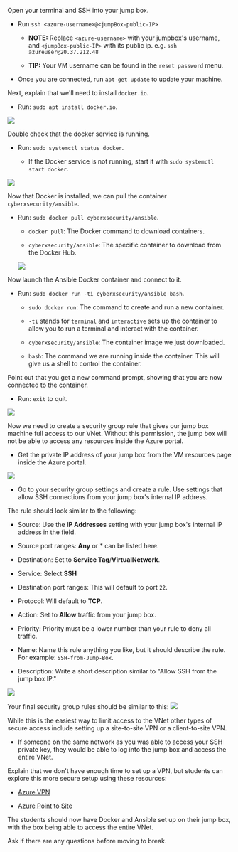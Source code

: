 

Open your terminal and SSH into your jump box.

- Run `ssh <azure-username>@<jumpBox-public-IP>`

  - **NOTE:** Replace `<azure-username>` with your jumpbox's username, and `<jumpBox-public-IP>` with its public ip. e.g. `ssh azureuser@20.37.212.48`

  - **TIP:** Your VM username can be found in the `reset password` menu.

- Once you are connected, run `apt-get update` to update your machine. 

Next, explain that we'll need to install `docker.io`. 

- Run: `sudo apt install docker.io`.

![](../../../Images/Docker_Ansible/Docker_Install.png)

Double check that the docker service is running.

- Run: `sudo systemctl status docker`.

  - If the Docker service is not running, start it with `sudo systemctl start docker`. 

![](../../../Images/Docker_Ansible/Docker_Process.png)

Now that Docker is installed, we can pull the container `cyberxsecurity/ansible`.

- Run: `sudo docker pull cyberxsecurity/ansible`.

    - `docker pull`: The Docker command to download containers.

    - `cyberxsecurity/ansible`: The specific container to download from the Docker Hub.

   ![](../../../Images/Docker_Ansible/Docker_Pull.png)

Now launch the Ansible Docker container and connect to it.

 - Run: `sudo docker run -ti cyberxsecurity/ansible bash`.

    - `sudo docker run`: The command to create and run a new container.

    - `-ti` stands for `terminal` and `interactive` sets up the container to allow you to run a terminal and interact with the container.

    - `cyberxsecurity/ansible`: The container image we just downloaded.

    - `bash`: The command we are running inside the container. This will give us a shell to control the container.

Point out that you get a new command prompt, showing that you are now connected to the container.

- Run: `exit` to quit.

![](../../../Images/Docker_Ansible/Container_Connected.png)

Now we need to create a security group rule that gives our jump box machine full access to our VNet. Without this permission, the jump box will not be able to access any resources inside the Azure portal.

- Get the private IP address of your jump box from the VM resources page inside the Azure portal.

![](../../../Images/Docker_Ansible/VM_IP_Address.png)

- Go to your security group settings and create a rule. Use settings that allow SSH connections from your jump box's internal IP address.

The rule should look similar to the following:

- Source: Use the **IP Addresses** setting with your jump box's internal IP address in the field.

- Source port ranges: **Any** or * can be listed here.

- Destination: Set to **Service Tag**/**VirtualNetwork**.

- Service: Select **SSH**

- Destination port ranges: This will default to port `22`.

- Protocol: Will default to **TCP**.

- Action: Set to **Allow** traffic from your jump box.

- Priority: Priority must be a lower number than your rule to deny all traffic.

- Name: Name this rule anything you like, but it should describe the rule. For example: `SSH-from-Jump-Box`.

- Description: Write a short description similar to "Allow SSH from the jump box IP."

![](../../../Images/JumpBox_settings1.png)

Your final security group rules should be similar to this:
![](../../../Images/Docker_Ansible/Security_Rules.png)

While this is the easiest way to limit access to the VNet other types of secure access include setting up a site-to-site VPN or a client-to-site VPN.

- If someone on the same network as you was able to access your SSH private key, they would be able to log into the jump box and access the entire VNet.

Explain that we don't have enough time to set up a VPN, but students can explore this more secure setup using these resources:

- [Azure VPN](https://azure.microsoft.com/en-us/services/vpn-gateway/)

- [Azure Point to Site](https://docs.microsoft.com/en-us/azure/vpn-gateway/vpn-gateway-howto-point-to-site-resource-manager-portal)

The students should now have Docker and Ansible set up on their jump box, with the box being able to access the entire VNet.

Ask if there are any questions before moving to break.
